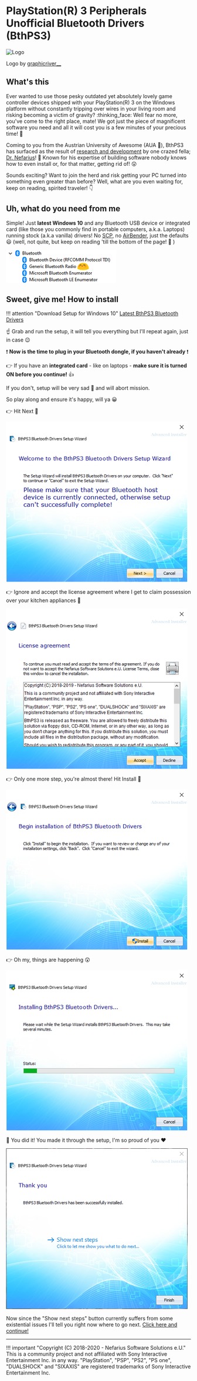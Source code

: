 # PlayStation(R) 3 Peripherals Unofficial Bluetooth Drivers (BthPS3)

![Logo](https://forums.vigem.org/assets/uploads/files/b3_resized_256.png)

Logo by [graphicriver__](https://www.fiverr.com/graphicriver__)

## What's this

Ever wanted to use those pesky outdated yet absolutely lovely game controller devices shipped with your PlayStation(R) 3 on the Windows platform without constantly tripping over wires in your living room and risking becoming a victim of gravity? :thinking_face: Well fear no more, you've come to the right place, mate! We got just the piece of magnificent software you need and all it will cost you is a few minutes of your precious time! :tada:

Coming to you from the Austrian University of Awesome (AUA :school:), BthPS3 has surfaced as the result of [research and development](https://forums.vigem.org/topic/242/bluetooth-filter-driver-for-ds3-compatibility-research-notes/) by one crazed fella; [Dr. Nefarius](https://github.com/nefarius)! :eyes: Known for his expertise of building software nobody knows how to even install or, for that matter, getting rid of! :astonished:

Sounds exciting? Want to join the herd and risk getting your PC turned into something even greater than before? Well, what are you even waiting for, keep on reading, spirited traveler! :point_down:

## Uh, what do you need from me

Simple! Just **latest Windows 10** and any Bluetooth USB device or integrated card (like those you commonly find in portable computers, a.k.a. Laptops) running stock (a.k.a vanilla) drivers! No [SCP](https://github.com/nefarius/ScpToolkit), no [AirBender](https://github.com/ViGEm/AirBender), just the defaults :smiley: (well, not quite, but keep on reading 'till the bottom of the page! :eyes: )

![802ebf28-a2a8-4c78-902d-1370a3d01b25-image.png](/assets/uploads/files/802ebf28-a2a8-4c78-902d-1370a3d01b25-image.png)

## Sweet, give me! How to install

!!! attention "Download Setup for Windows 10"
    [Latest BthPS3 Bluetooth Drivers](https://github.com/ViGEm/BthPS3/releases/latest)

:point_up: Grab and run the setup, it will tell you everything but I'll repeat again, just in case :wink:

:exclamation: **Now is the time to plug in your Bluetooth dongle, if you haven't already** :exclamation:

:point_right: If you have an **integrated card** - like on laptops - **make sure it is turned ON before you continue!** :+1:

If you don't, setup will be very sad :panda_face: and will abort mission.

So play along and ensure it's happy, will ya :grinning:

:point_right: Hit Next :eyes:

![a1de6fcc-0bf3-4c59-bf28-ac4a8c0f3e04-image.png](/assets/uploads/files/1574695571454-a1de6fcc-0bf3-4c59-bf28-ac4a8c0f3e04-image.png) 

:point_right: Ignore and accept the license agreement where I get to claim possession over your kitchen appliances :honey_pot:

![56821155-69c8-4692-9a7b-22ff3ef3041b-image.png](/assets/uploads/files/1581628856979-56821155-69c8-4692-9a7b-22ff3ef3041b-image.png)

:point_right: Only one more step, you're almost there! Hit Install :eyes:

![efb25f48-0496-45b6-9b87-b6cac300f076-image.png](/assets/uploads/files/1574695595080-efb25f48-0496-45b6-9b87-b6cac300f076-image.png)

:point_right: Oh my, things are happening :astonished:

![1cc17b1e-537e-4456-a355-008e767e74d3-image.png](/assets/uploads/files/1574695607872-1cc17b1e-537e-4456-a355-008e767e74d3-image.png)

:tada: You did it! You made it through the setup, I'm so proud of you :heart:

![26e9b22a-70dc-476a-a10a-81377d22015a-image.png](/assets/uploads/files/1574695628467-26e9b22a-70dc-476a-a10a-81377d22015a-image.png) 

Now since the "Show next steps" button currently suffers from some existential issues I'll tell you right now where to go next. [Click here and continue!](https://forums.vigem.org/topic/357/bthps3-post-setup-instructions)  

---

!!! important "Copyright (C) 2018-2020 - Nefarius Software Solutions e.U."
    This is a community project and not affiliated with Sony Interactive Entertainment Inc. in any way.
    "PlayStation", "PSP", "PS2", "PS one", "DUALSHOCK" and "SIXAXIS" are registered trademarks of Sony Interactive Entertainment Inc.
